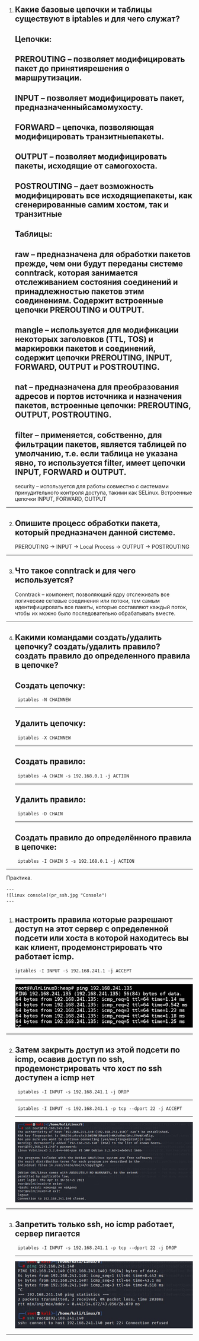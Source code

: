 1. Какие базовые цепочки и таблицы существуют в iptables и для чего служат?
	---
	Цепочки:
	---
	PREROUTING – позволяет модифицировать пакет до принятиярешения о маршрутизации.
	---
	INPUT – позволяет модифицировать пакет, предназначенныйсамомухосту.
	---
	FORWARD – цепочка, позволяющая модифицировать транзитныепакеты.
	---
	OUTPUT – позволяет модифицировать пакеты, исходящие от самогохоста.
	---
	POSTROUTING – дает возможность модифицировать все исходящиепакеты, как сгенерированные самим хостом, так и транзитные
	---
	Таблицы:
	---
	raw – предназначена для обработки пакетов прежде, чем они будут переданы системе conntrack, которая занимается отслеживанием состояния соединений и принадлежностью пакетов этим соединениям. Содержит встроенные цепочки PREROUTING и OUTPUT.
	---
	mangle – используется для модификации некоторых заголовков (TTL, TOS) и маркировки пакетов и соединений, содержит цепочки PREROUTING, INPUT, FORWARD, OUTPUT и POSTROUTING.
	---
	nat – предназначена для преобразования адресов и портов источника и назначения пакетов, встроенные цепочки: PREROUTING, OUTPUT, POSTROUTING.
	---
	filter – применяется, собственно, для фильтрации пакетов, является таблицей по умолчанию, т.е. если таблица не указана явно, то используется filter, имеет цепочки INPUT, FORWARD и OUTPUT.
	---
	security – используется для работы совместно с системами принудительного контроля доступа, такими как SELinux. Встроенные цепочки INPUT, FORWARD, OUTPUT
	
---

2. Опишите процесс обработки пакета, который предназначен данной системе.
	---
	PREROUTING -> INPUT -> Local Process -> OUTPUT -> POSTROUTING
	
---

3. Что такое conntrack и для чего используется?
	---
	Conntrack – компонент, позволяющий ядру отслеживать все логические сетевые соединения или потоки, тем самым идентифицировать все пакеты, которые составляют каждый поток, чтобы их можно было последовательно обрабатывать вместе.

---

4. Какими командами создать/удалить цепочку? создать/удалить правило? создать правило до определенного правила в цепочке?
	---
	Создать цепочку:
	---
		iptables -N CHAINNEW
	---
	Удалить цепочку:
	---
		iptables -X CHAINNEW
	---
	Создать правило:
	---
		iptables -A CHAIN -s 192.168.0.1 -j ACTION
	---
	Удалить правило:
	---
		iptables -D CHAIN
	---
	Создать правило до определённого правила в цепочке:
	---
		iptables -I CHAIN 5 -s 192.168.0.1 -j ACTION

---

Практика.

	---
	![linux console](pr_ssh.jpg "Console")
	---

1.  настроить правила которые разрешают доступ на этот сервер с определенной подсети или хоста в которой находитесь вы как клиент, продемонстрировать что работает icmp.
	---
		iptables -I INPUT -s 192.168.241.1 -j ACCEPT
	---
	![linux console](pr_1.jpg "Console")
	
---

2. Затем закрыть доступ из этой подсети по icmp, осавив доступ по ssh, продемонстрировать что хост по ssh доступен а icmp нет
	---
		iptables -I INPUT -s 192.168.241.1 -j DROP
	---
		iptables -I INPUT -s 192.168.241.1 -p tcp --dport 22 -j ACCEPT
	---
	![linux console](pr_2.jpg "Console")

---
	
3. Запретить только ssh, но icmp работает, сервер пигается
	---
		iptables -I INPUT -s 192.168.241.1 -p tcp --dport 22 -j DROP
	---
	![linux console](pr_3.jpg "Console")

---
	
	

